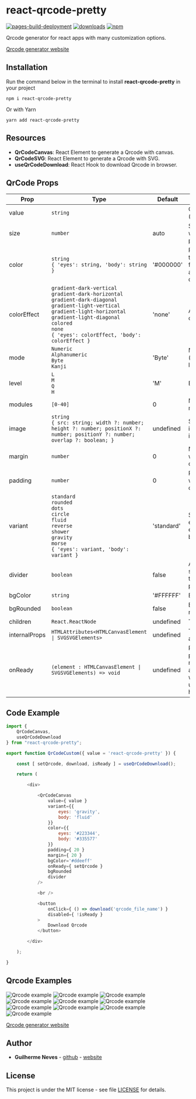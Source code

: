 # react-qrcode-pretty

[![pages-build-deployment](https://github.com/guilhermeasn/react-qrcode-pretty/actions/workflows/pages/pages-build-deployment/badge.svg?branch=example)](https://guilhermeasn.github.io/react-qrcode-pretty/)
[![downloads](https://img.shields.io/npm/dt/react-qrcode-pretty)](https://www.npmjs.com/package/react-qrcode-pretty/)
[![npm](https://img.shields.io/npm/v/react-qrcode-pretty.svg)](https://www.npmjs.com/package/react-qrcode-pretty/v/latest)

Qrcode generator for react apps with many customization options.

[Qrcode generator website](https://guilhermeasn.github.io/react-qrcode-pretty/)

## Installation

Run the command below in the terminal to install **react-qrcode-pretty** in your project

```
npm i react-qrcode-pretty
```

Or with Yarn

```
yarn add react-qrcode-pretty
```

## Resources

- **QrCodeCanvas**: React Element to generate a Qrcode with canvas.
- **QrCodeSVG**: React Element to generate a Qrcode with SVG.
- **useQrCodeDownload**: React Hook to download Qrcode in browser.

## QrCode Props

|Prop|Type|Default|Details|
|---|---|---|---|
| value | `string` | | Qrcode payload (required) |
| size | `number` | auto | Size of the qrcode without margin and padding |
| color | `string` <br /> `{ 'eyes': string, 'body': string }` | '#000000' | Foreground color for the entire qrcode or for each part (eyes and body) of the qrcode |
| colorEffect | `gradient-dark-vertical` <br /> `gradient-dark-horizontal` <br /> `gradient-dark-diagonal` <br /> `gradient-light-vertical` <br /> `gradient-light-horizontal` <br /> `gradient-light-diagonal` <br /> `colored` <br /> `none` <br /> `{ 'eyes': colorEffect, 'body': colorEffect }` | 'none' | Apply effects to coloring |
| mode | `Numeric` <br /> `Alphanumeric` <br /> `Byte` <br /> `Kanji` | 'Byte' | Mode that payload (value) will be logged |
| level | `L` <br /> `M` <br /> `Q` <br /> `H` | 'M' | Error correction level |
| modules | `[0-40]` | 0 | Number of qrcode modules. 0 is auto |
| image | `string` <br /> `{ src: string; width ?: number; height ?: number; positionX ?: number; positionY ?: number; overlap ?: boolean; }` | undefined | Settings for the image to be inserted into the qrcode |
| margin | `number` | 0 | Margin size. Area without background color |
| padding | `number` | 0 | Padding size. Area with background color |
| variant | `standard` <br /> `rounded`  <br /> `dots` <br /> `circle` <br /> `fluid` <br /> `reverse` <br /> `shower` <br /> `gravity`  <br /> `morse` <br /> `{ 'eyes': variant, 'body': variant }` | 'standard' | Style applied to the entire qrcode or each part (eyes and body) of it |
| divider | `boolean` | false | Active a small separation between the qrcode body points |
| bgColor | `string` | '#FFFFFF' | Background color |
| bgRounded | `boolean` | false | Background color rounded |
| children | `React.ReactNode` | undefined | The tag children |
| internalProps | `HTMLAttributes<HTMLCanvasElement \| SVGSVGElements>` | undefined | The internal props attributes |
| onReady | `(element : HTMLCanvasElement \| SVGSVGElements) => void` | undefined | Provides element properties and methods when available. To be used with the useQrCodeDownload hook. |

## Code Example

```js
import {
    QrCodeCanvas, 
    useQrCodeDownload
} from "react-qrcode-pretty";

export function QrCodeCustom({ value = 'react-qrcode-pretty' }) {

    const [ setQrcode, download, isReady ] = useQrCodeDownload();

    return (

        <div>

            <QrCodeCanvas
                value={ value }
                variant={{
                    eyes: 'gravity',
                    body: 'fluid'
                }}
                color={{
                    eyes: '#223344',
                    body: '#335577'
                }}
                padding={ 20 }
                margin={ 20 }
                bgColor='#ddeeff'
                onReady={ setQrcode }
                bgRounded
                divider
            />

            <br />

            <button
                onClick={ () => download('qrcode_file_name') }
                disabled={ !isReady }
            >
                Download Qrcode
            </button>

        </div>

    );

}
```

## Qrcode Examples

![Qrcode example](https://raw.githubusercontent.com/guilhermeasn/react-qrcode-pretty/master/examples/qrcode_example_01.png)
![Qrcode example](https://raw.githubusercontent.com/guilhermeasn/react-qrcode-pretty/master/examples/qrcode_example_02.png)
![Qrcode example](https://raw.githubusercontent.com/guilhermeasn/react-qrcode-pretty/master/examples/qrcode_example_03.png)
![Qrcode example](https://raw.githubusercontent.com/guilhermeasn/react-qrcode-pretty/master/examples/qrcode_example_04.png)
![Qrcode example](https://raw.githubusercontent.com/guilhermeasn/react-qrcode-pretty/master/examples/qrcode_example_05.png)
![Qrcode example](https://raw.githubusercontent.com/guilhermeasn/react-qrcode-pretty/master/examples/qrcode_example_06.png)
![Qrcode example](https://raw.githubusercontent.com/guilhermeasn/react-qrcode-pretty/master/examples/qrcode_example_07.png)
![Qrcode example](https://raw.githubusercontent.com/guilhermeasn/react-qrcode-pretty/master/examples/qrcode_example_08.png)
![Qrcode example](https://raw.githubusercontent.com/guilhermeasn/react-qrcode-pretty/master/examples/qrcode_example_09.png)
![Qrcode example](https://raw.githubusercontent.com/guilhermeasn/react-qrcode-pretty/master/examples/qrcode_example_10.png)

[Qrcode generator website](https://guilhermeasn.github.io/react-qrcode-pretty/)

## Author

* **Guilherme Neves** - [github](https://github.com/guilhermeasn/) - [website](https://gn.dev.br/)

## License

This project is under the MIT license - see file [LICENSE](https://github.com/guilhermeasn/react-qrcode-pretty/blob/master/LICENSE) for details.
